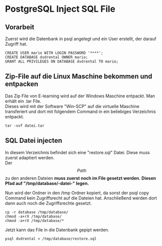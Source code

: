 # PostgreSQL Inject SQL File

## Vorarbeit
Zuerst wird die Datenbank in psql angelegt und ein User erstellt, der darauf Zugriff hat.

	CREATE USER mario WITH LOGIN PASSWORD '****';
	CREATE DATABASE dvdrental OWNER mario;
	GRANT ALL PRIVILEGES ON DATABASE dvdrental TO mario;
	
## Zip-File auf die Linux Maschine bekommen und entpacken
Das Zip File von E-learning wird auf der Windows Maschine entpackt. Man erhält ein .tar File.  
Dieses wird mit der Software "Win-SCP" auf die virtuelle Maschine transferiert und dort mit folgendem Command in ein beliebiges Verzeichnis entpackt.

	tar -xvf datei.tar
	
## SQL Datei injecten
In diesem Verzeichnis befindet sich eine "restore.sql" Datei. Diese muss zuerst adaptiert werden.  
Der $$Path$$ zu den anderen Dateien __muss zuerst noch im File gesetzt werden.__
__Diesen Pfad auf "/tmp/database/-datei-" legen.__

Nun wird der Ordner in den /tmp Ordner kopiert, da sonst der psql copy Command kein Zugriffsrecht auf die Dateien hat. Anschließend werden dort dann auch noch die Zugriffsrechte gesetzt.

	cp -r database /tmp/database/
	chmod -a+rX /tmp/database/
	chmod -a+rX /tmp/database/*
Jetzt kann das File in die Datenbank gepipt werden. 

	psql dvdrental < /tmp/database/restore.sql
